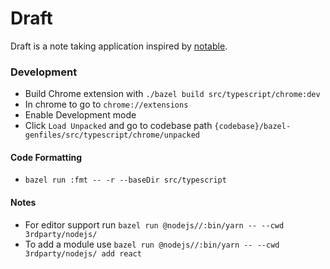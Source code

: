 # Draft
Draft is a note taking application inspired by [notable](https://github.com/notable/notable).


### Development
* Build Chrome extension with `./bazel build src/typescript/chrome:dev`
* In chrome to go to `chrome://extensions`
* Enable Development mode
* Click `Load Unpacked` and go to codebase path
  `{codebase}/bazel-genfiles/src/typescript/chrome/unpacked`

#### Code Formatting
*  `bazel run :fmt -- -r --baseDir src/typescript`

#### Notes
* For editor support run `bazel run @nodejs//:bin/yarn -- --cwd 3rdparty/nodejs/`
* To add a module use `bazel run @nodejs//:bin/yarn -- --cwd 3rdparty/nodejs/ add react`
